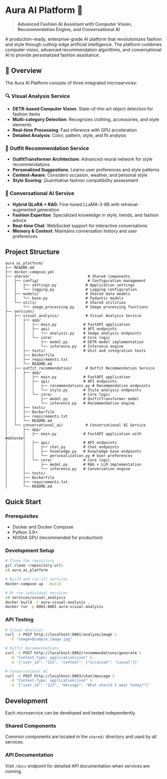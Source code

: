 # Aura AI Platform 🌟

> **Advanced Fashion AI Assistant with Computer Vision, Recommendation Engine, and Conversational AI**

A production-ready, enterprise-grade AI platform that revolutionizes fashion and style through cutting-edge artificial intelligence. The platform combines computer vision, advanced recommendation algorithms, and conversational AI to provide personalized fashion assistance.

## 🎯 Overview

The Aura AI Platform consists of three integrated microservices:

### 🔍 Visual Analysis Service
- **DETR-based Computer Vision**: State-of-the-art object detection for fashion items
- **Multi-category Detection**: Recognizes clothing, accessories, and style elements
- **Real-time Processing**: Fast inference with GPU acceleration
- **Detailed Analysis**: Color, pattern, style, and fit analysis

### 👗 Outfit Recommendation Service  
- **OutfitTransformer Architecture**: Advanced neural network for style recommendations
- **Personalized Suggestions**: Learns user preferences and style patterns
- **Context-Aware**: Considers occasion, weather, and personal style
- **Style Scoring**: Quantitative fashion compatibility assessment

### 💬 Conversational AI Service
- **Hybrid QLoRA + RAG**: Fine-tuned LLaMA-3-8B with retrieval-augmented generation
- **Fashion Expertise**: Specialized knowledge in style, trends, and fashion advice
- **Real-time Chat**: WebSocket support for interactive conversations
- **Memory & Context**: Maintains conversation history and user preferences

## Project Structure

```
aura_ai_platform/
├── README.md
├── docker-compose.yml
├── shared/                          # Shared components
│   ├── config/                      # Configuration management
│   │   ├── settings.py             # Application settings
│   │   └── logging.py              # Logging configuration
│   ├── models/                     # Shared data models
│   │   └── base.py                 # Pydantic models
│   └── utils/                      # Shared utilities
│       └── image_processing.py     # Image processing functions
├── services/
│   ├── visual_analysis/            # Visual Analysis Service
│   │   ├── app/
│   │   │   ├── main.py            # FastAPI application
│   │   │   ├── api/               # API endpoints
│   │   │   │   └── analysis.py    # Image analysis endpoints
│   │   │   └── core/              # Core logic
│   │   │       ├── model.py       # DETR model implementation
│   │   │       └── inference.py   # Inference engine
│   │   ├── tests/                 # Unit and integration tests
│   │   ├── Dockerfile
│   │   ├── requirements.txt
│   │   └── README.md
│   ├── outfit_recommendation/      # Outfit Recommendation Service
│   │   ├── app/
│   │   │   ├── main.py            # FastAPI application
│   │   │   ├── api/               # API endpoints
│   │   │   │   ├── recommendations.py # Recommendation endpoints
│   │   │   │   └── style.py       # Style analysis endpoints
│   │   │   └── core/              # Core logic
│   │   │       ├── model.py       # OutfitTransformer model
│   │   │       └── inference.py   # Recommendation engine
│   │   ├── tests/
│   │   ├── Dockerfile
│   │   ├── requirements.txt
│   │   └── README.md
│   └── conversational_ai/          # Conversational AI Service
│       ├── app/
│       │   ├── main.py            # FastAPI application with WebSocket
│       │   ├── api/               # API endpoints
│       │   │   ├── chat.py        # Chat endpoints
│       │   │   ├── knowledge.py   # Knowledge base endpoints
│       │   │   └── personalization.py # User preferences
│       │   └── core/              # Core logic
│       │       ├── model.py       # RAG + LLM implementation
│       │       └── inference.py   # Conversation engine
│       ├── tests/
│       ├── Dockerfile
│       ├── requirements.txt
│       └── README.md
```

## Quick Start

### Prerequisites

- Docker and Docker Compose
- Python 3.9+
- NVIDIA GPU (recommended for production)

### Development Setup

```bash
# Clone the repository
git clone <repository-url>
cd aura_ai_platform

# Build and run all services
docker-compose up --build

# Or run individual services
cd services/visual_analysis
docker build -t aura-visual-analysis .
docker run -p 8001:8001 aura-visual-analysis
```

### API Testing

```bash
# Visual Analysis
curl -X POST http://localhost:8001/analyze/image \
  -F "image=@sample_image.jpg"

# Outfit Recommendations
curl -X POST http://localhost:8002/recommendations/generate \
  -H "Content-Type: application/json" \
  -d '{"user_id": "123", "context": {"occasion": "casual"}}'

# Conversational AI
curl -X POST http://localhost:8003/chat/message \
  -H "Content-Type: application/json" \
  -d '{"user_id": "123", "message": "What should I wear today?"}'
```

## Development

Each microservice can be developed and tested independently.

### Shared Components

Common components are located in the `shared/` directory and used by all services.

### API Documentation

Visit `/docs` endpoint for detailed API documentation when services are running.
